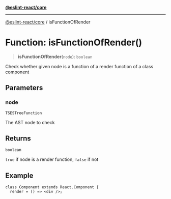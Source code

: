 [**@eslint-react/core**](../README.md)

***

[@eslint-react/core](../README.md) / isFunctionOfRender

# Function: isFunctionOfRender()

> **isFunctionOfRender**(`node`): `boolean`

Check whether given node is a function of a render function of a class component

## Parameters

### node

`TSESTreeFunction`

The AST node to check

## Returns

`boolean`

`true` if node is a render function, `false` if not

## Example

```tsx
class Component extends React.Component {
  render = () => <div />;
```
